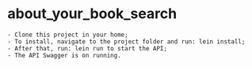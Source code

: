 # about_your_book_search

    - Clone this project in your home;
    - To install, navigate to the project folder and run: lein install;
    - After that, run: lein run to start the API;
    - The API Swagger is on running.


